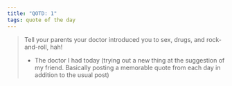 ```yaml
---
title: "QOTD: 1"
tags: quote of the day
---
```


> Tell your parents your doctor introduced you to sex, drugs, and rock-and-roll, hah!
>
> - The doctor I had today
>   (trying out a new thing at the suggestion of my friend. Basically posting a memorable quote from each day in addition to the usual post)
